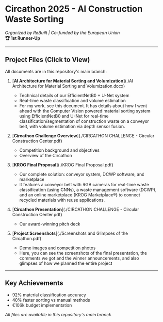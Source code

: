 # Circathon 2025 - AI Construction Waste Sorting
*Organized by ReBuilt | Co-funded by the European Union*  
**🏆 1st Runner-Up**

---

## Project Files (Click to View)
All documents are in this repository's main branch:

1. [**AI Architecture for Material Sorting and Volumization**](./AI Architecture for Material Sorting and Volumization.docx)  
   - Technical details of our EfficientNetB0 + U-Net system  
   - Real-time waste classification and volume estimation
   - For my work, see this document. It has details about how I went ahead with the Computer Vision powered material sorting system using EfficientNetB0 and U-Net for real-time classification/segmentation of construction waste on a conveyor belt, with volume estimation via depth sensor fusion.

2. [**Circathon Challenge Overview**](./CIRCATHON CHALLENGE - Circular Construction Center.pdf)  
   - Competition background and objectives
   - Overview of the Circathon

3. [**KROG Final Proposal**](./KROG Final Proposal.pdf)  
   - Our complete solution: conveyor system, DCWP software, and marketplace
   - It features a conveyor belt with RGB cameras for real-time waste classification (using CNNs), a waste management software (DCWP), and an online marketplace (KROG Marketplace®) to connect recycled materials with reuse applications.

4. [**Circathon Presentation**](./CIRCATHON CHALLENGE - Circular Construction Center.pdf)  
   - Our award-winning pitch deck

5. [**Project Screenshots**](./Screenshots and Glimpses of the Circathon.pdf)  
   - Demo images and competition photos
   - Here, you can see the screenshots of the final presentation, the comments we got and the winner announcements, and also glimpses of how we planned the entire project

---

## Key Achievements
- 92% material classification accuracy
- 40% faster sorting vs manual methods
- €106k budget implementation

*All files are available in this repository's main branch.*

